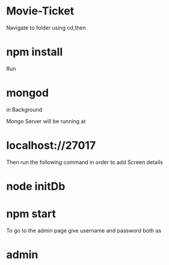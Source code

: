 # Movie-Ticket

Navigate to folder using cd,then

# npm install

Run 
# mongod 
in Background

Mongo Server will be running at 
# localhost://27017

Then run the following command in order to add Screen details
# node initDb

# npm start

To go to the admin page give username and password both as 
# admin
